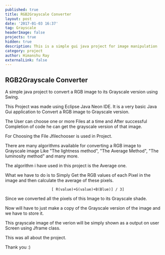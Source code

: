 ```yaml
---
published: true
title: RGB2Grayscale Converter
layout: post
date: '2017-01-03 16:37'
tag: Grayscale
headerImage: false
projects: true
hidden: true
description: This is a simple gui java project for image manipulation
category: project
author: Himanshu Ray
externalLink: false
---
```

## RGB2Grayscale Converter

<p>A simple java project to convert a RGB image to its Grayscale version using Swing.<br>

This Project was made using Eclipse Java Neon IDE. It is a very basic Java Gui application to Convert a RGB image to Grayscale version.

The User can choose one or more Files at a time and After successful Completion of code he can get the grayscale version of that image.

For Choosing the File Jfilechooser is used in Project.
</p>
<p>
There are many algorithms available for converting a RGB image to Grayscale image Like "The lightness method", "The Average Method", "The luminosity method" and many more.

The algorithm i have used in this project is the Average one.

What we have to do is to Simply Get the RGB values of each Pixel in the image and then calculate the average of these pixels.

```
                     [ R(value)+G(value)+B(Blue)] / 3]
```
</p>
<p>Since we converted all the pixels of this Image to its Grayscale shade.

Now will have to just make a copy of the Grayscale version of the image and we have to store it.

This grayscale image of the verion will be simply shown as a output on user Screen using Jframe class.

This was all about the project.

Thank you :) </p>
